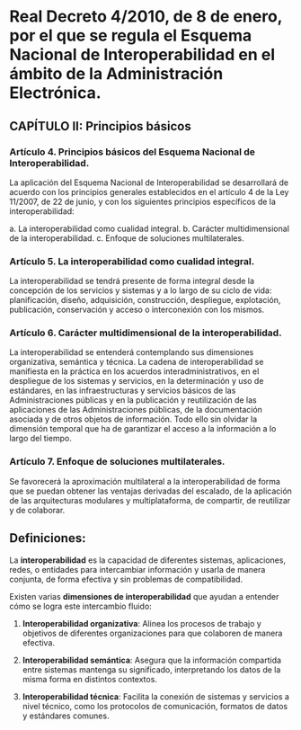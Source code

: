 # Real Decreto 4/2010, de 8 de enero, por el que se regula el Esquema Nacional de Interoperabilidad en el ámbito de la Administración Electrónica.

## CAPÍTULO II: Principios básicos

### Artículo 4. Principios básicos del Esquema Nacional de Interoperabilidad.
La aplicación del Esquema Nacional de Interoperabilidad se desarrollará de acuerdo con los principios generales establecidos en el artículo 4 de la Ley 11/2007, de 22 de junio, y con los siguientes principios específicos de la interoperabilidad:

a. La interoperabilidad como cualidad integral.
b. Carácter multidimensional de la interoperabilidad.
c. Enfoque de soluciones multilaterales.

### Artículo 5. La interoperabilidad como cualidad integral.
La interoperabilidad se tendrá presente de forma integral desde la concepción de los servicios y sistemas y a lo largo de su ciclo de vida: planificación, diseño, adquisición, construcción, despliegue, explotación, publicación, conservación y acceso o interconexión con los mismos.

### Artículo 6. Carácter multidimensional de la interoperabilidad.
La interoperabilidad se entenderá contemplando sus dimensiones organizativa, semántica y técnica. La cadena de interoperabilidad se manifiesta en la práctica en los acuerdos interadministrativos, en el despliegue de los sistemas y servicios, en la determinación y uso de estándares, en las infraestructuras y servicios básicos de las Administraciones públicas y en la publicación y reutilización de las aplicaciones de las Administraciones públicas, de la documentación asociada y de otros objetos de información. Todo ello sin olvidar la dimensión temporal que ha de garantizar el acceso a la información a lo largo del tiempo.

### Artículo 7. Enfoque de soluciones multilaterales.
Se favorecerá la aproximación multilateral a la interoperabilidad de forma que se puedan obtener las ventajas derivadas del escalado, de la aplicación de las arquitecturas modulares y multiplataforma, de compartir, de reutilizar y de colaborar.


## Definiciones:

La **interoperabilidad** es la capacidad de diferentes sistemas, aplicaciones, redes, o entidades para intercambiar información y usarla de manera conjunta, de forma efectiva y sin problemas de compatibilidad. 

Existen varias **dimensiones de interoperabilidad** que ayudan a entender cómo se logra este intercambio fluido:

1. **Interoperabilidad organizativa**: Alinea los procesos de trabajo y objetivos de diferentes organizaciones para que colaboren de manera efectiva.

2. **Interoperabilidad semántica**: Asegura que la información compartida entre sistemas mantenga su significado, interpretando los datos de la misma forma en distintos contextos.

3. **Interoperabilidad técnica**: Facilita la conexión de sistemas y servicios a nivel técnico, como los protocolos de comunicación, formatos de datos y estándares comunes.